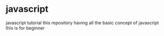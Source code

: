 # javascript
javascript tutorial
 this repository having all the basic concept of javascript
 this is  for  beginner
